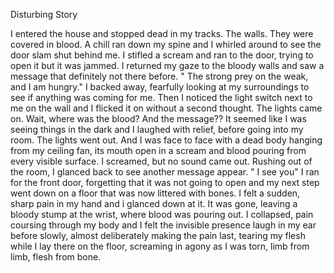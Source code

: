 Disturbing Story

I entered the house and stopped dead in my tracks. The walls. They were covered in blood. A chill ran down my spine and I whirled around to see the door slam shut behind me. I stifled a scream and ran to the door, trying to open it but it was jammed. I returned my gaze to the bloody walls and saw a message that definitely not there before. " The strong prey on the weak, and I am hungry." I backed away, fearfully looking at my surroundings to see if anything was coming for me. Then I noticed the light switch next to me on the wall and I flicked it on without a second thought. The lights came on. Wait, where was the blood? And the message?? It seemed like I was seeing things in the dark and I laughed with relief, before going into my room. The lights went out. And I was face to face with a dead body hanging from my ceiling fan, its mouth open in a scream and blood pouring from every visible surface. I screamed, but no sound came out. Rushing out of the room, I glanced back to see another message appear. " I see you" I ran for the front door, forgetting that it was not going to open and my next step went down on a floor that was now littered with bones. I felt a sudden, sharp pain in my hand and i glanced down at it. It was gone, leaving a bloody stump at the wrist, where blood was pouring out. I collapsed, pain coursing through my body and I felt the invisible presence laugh in my ear before slowly, almost deliberately making the pain last, tearing my flesh while I lay there on the floor, screaming in agony as I was torn, limb from limb, flesh from bone.

